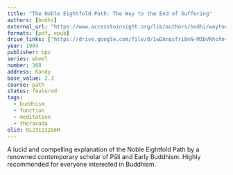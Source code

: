```yaml
---
title: "The Noble Eightfold Path: The Way to the End of Suffering"
authors: [bodhi]
external_url: "https://www.accesstoinsight.org/lib/authors/bodhi/waytoend.html"
formats: [pdf, epub]
drive_links: ["https://drive.google.com/file/d/1wDAnqsfri8nN-MIbVRhcAnve6JgecHFa/view?usp=drivesdk", "https://drive.google.com/file/d/1FoJwZf7dnSRg07BUuEZQDcH6rNw2zdtO/view?usp=drivesdk"]
year: 1984
publisher: bps
series: wheel
number: 308
address: Kandy
base_value: 2.3
course: path
status: featured
tags: 
  - buddhism
  - function
  - meditation
  - theravada
olid: OL23113286M
---
```


A lucid and compelling explanation of the Noble Eightfold Path by a renowned contemporary scholar of Pāli and Early Buddhism. Highly recommended for everyone interested in Buddhism.
